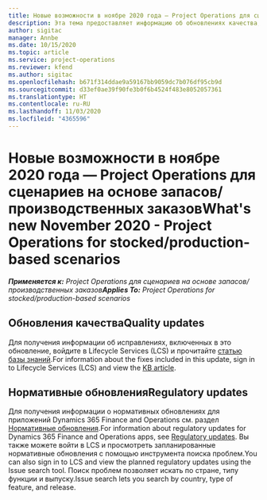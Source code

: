 ```yaml
---
title: Новые возможности в ноябре 2020 года — Project Operations для сценариев на основе запасов/производственных заказов
description: Эта тема предоставляет информацию об обновлениях качества, доступных в выпуске Project Operations за ноябрь 2020 г., для сценариев на основе запасов и производства.
author: sigitac
manager: Annbe
ms.date: 10/15/2020
ms.topic: article
ms.service: project-operations
ms.reviewer: kfend
ms.author: sigitac
ms.openlocfilehash: b671f314ddae9a59167bb9059dc7b076df95cb9d
ms.sourcegitcommit: d33ef0ae39f90fe3b0f6b4524f483e8052057361
ms.translationtype: HT
ms.contentlocale: ru-RU
ms.lasthandoff: 11/03/2020
ms.locfileid: "4365596"
---
```

# <a name="whats-new-november-2020---project-operations-for-stockedproduction-based-scenarios"></a><span data-ttu-id="7a0b5-103">Новые возможности в ноябре 2020 года — Project Operations для сценариев на основе запасов/производственных заказов</span><span class="sxs-lookup"><span data-stu-id="7a0b5-103">What's new November 2020 - Project Operations for stocked/production-based scenarios</span></span>

<span data-ttu-id="7a0b5-104">_**Применяется к:** Project Operations для сценариев на основе запасов/производственных заказов_</span><span class="sxs-lookup"><span data-stu-id="7a0b5-104">_**Applies To:** Project Operations for stocked/production-based scenarios_</span></span>

## <a name="quality-updates"></a><span data-ttu-id="7a0b5-105">Обновления качества</span><span class="sxs-lookup"><span data-stu-id="7a0b5-105">Quality updates</span></span>

<span data-ttu-id="7a0b5-106">Для получения информации об исправлениях, включенных в это обновление, войдите в Lifecycle Services (LCS) и прочитайте [статью базы знаний](https://fix.lcs.dynamics.com/Issue/Details?bugId=488609&amp;dbType=3&amp;qc=8251e8e1d5e2386de850599926c1adc3fec8e2ba25308036d22cdfe0a1c28fc7).</span><span class="sxs-lookup"><span data-stu-id="7a0b5-106">For information about the fixes included in this update, sign in to Lifecycle Services (LCS) and view the [KB article](https://fix.lcs.dynamics.com/Issue/Details?bugId=488609&amp;dbType=3&amp;qc=8251e8e1d5e2386de850599926c1adc3fec8e2ba25308036d22cdfe0a1c28fc7).</span></span>

## <a name="regulatory-updates"></a><span data-ttu-id="7a0b5-107">Нормативные обновления</span><span class="sxs-lookup"><span data-stu-id="7a0b5-107">Regulatory updates</span></span>

<span data-ttu-id="7a0b5-108">Для получения информации о нормативных обновлениях для приложений Dynamics 365 Finance and Operations см. раздел [Нормативные обновления](https://docs.microsoft.com/dynamics365/finance/localizations/regulatory-updates).</span><span class="sxs-lookup"><span data-stu-id="7a0b5-108">For information about regulatory updates for Dynamics 365 Finance and Operations apps, see [Regulatory updates](https://docs.microsoft.com/dynamics365/finance/localizations/regulatory-updates).</span></span> <span data-ttu-id="7a0b5-109">Вы также можете войти в LCS и просмотреть запланированные нормативные обновления с помощью инструмента поиска проблем.</span><span class="sxs-lookup"><span data-stu-id="7a0b5-109">You can also sign in to LCS and view the planned regulatory updates using the Issue search tool.</span></span> <span data-ttu-id="7a0b5-110">Поиск проблем позволяет искать по стране, типу функции и выпуску.</span><span class="sxs-lookup"><span data-stu-id="7a0b5-110">Issue search lets you search by country, type of feature, and release.</span></span>
